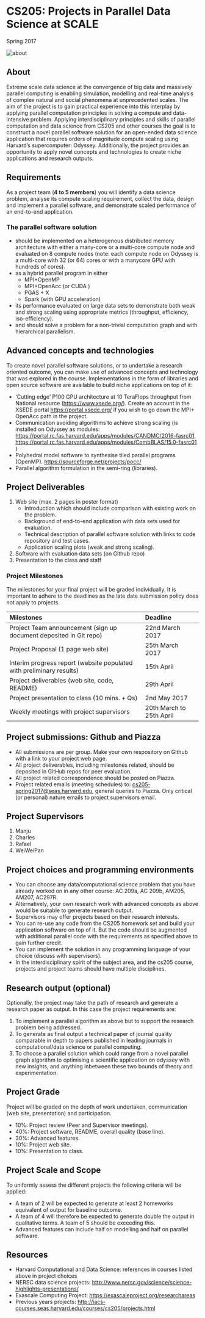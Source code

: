 # CS205: Projects in Parallel Data Science at SCALE
Spring 2017

![about](https://github.com/harvard-cs205/CS205-Spring2017-Projects/blob/master/about.png)


## About
Extreme scale data science at the convergence of big data and massively parallel computing is enabling simulation, modelling and real-time analysis of complex natural and social phenomena at unprecedented scales. The aim of the project is to gain practical experience into this interplay by applying parallel computation principles in solving a compute and data-intensive problem. 
Applying interdisciplinary principles and skills of parallel computation and data science from CS205 and other courses  the goal is to construct a novel parallel software solution for an open-ended data science application that requires orders of magnitude compute scaling using Harvard’s supercomputer: Odyssey. Additionally, the project provides an opportunity to apply novel concepts and technologies to create niche applications and research outputs.

## Requirements
As a project team (**4 to 5 members**) you will identify a data science problem,  analyse its compute scaling requirement, collect the data, design and implement a parallel software, and demonstrate  scaled performance of an end-to-end application.

### The parallel software solution
- should be implemented on a heterogenous  distributed memory architecture with either a many-core or a multi-core compute node and  evaluated on 8 compute nodes (note: each compute node on Odyssey is a multi-core with 32 (or 64) cores or with a manycore GPU with hundreds of cores). 
- as a  hybrid parallel program in either 
  * MPI+OpenMP 
  * MPI+OpenAcc (or CUDA ) 
  * PGAS + X 
  * Spark (with GPU acceleration)
- its performance evaluated  on large data sets to  demonstrate both weak and strong scaling using appropriate metrics (throughput, efficiency, iso-efficiency).
- and should solve a problem for a  non-trivial computation graph and with hierarchical parallelism. 

## Advanced concepts and technologies
To create novel parallel software solutions, or to undertake a research oriented outcome,  you can make use of advanced concepts and technology that was explored in the course. Implementations in the form of libraries and open source software  are available to build niche applications on top of it:
- ‘Cutting edge’ P100 GPU architecture at 10 TeraFlops throughput from National resource (https://www.xsede.org/). Create an account in the XSEDE portal https://portal.xsede.org/ if you wish to go down the MPI+ OpenAcc path in the project. 
- Communication avoiding algorithms  to achieve strong scaling (is  installed on Odyssey as modules: https://portal.rc.fas.harvard.edu/apps/modules/CANDMC/2016-fasrc01,     https://portal.rc.fas.harvard.edu/apps/modules/CombBLAS/15.0-fasrc01 )
- Polyhedral model software to synthesise tiled parallel programs (OpenMP). https://sourceforge.net/projects/pocc/
- Parallel algorithm formulation in the semi-ring (libraries).


## Project Deliverables
1. Web site (max. 2 pages in poster format)
   * Introduction which should include comparison with existing work on the problem.
   * Background of end-to-end application with data sets used for evaluation.
   * Technical description of parallel software solution with links to code repository and test cases. 
   * Application scaling plots (weak and strong scaling).
2. Software with evaluation data sets (on Github repo)
3. Presentation to the class and staff

### Project Milestones
The milestones for your final project will be graded individually. It is important to adhere to the deadlines as the late date submission policy does not apply to projects. 

| Milestones    | Deadline  | 
| :------------- |:-------------| 
| Project Team announcement (sign up document deposited in Git repo)     | 22nd March 2017 | 
| Project Proposal (1 page web site)       | 25th March 2017      |
| Interim progress report (website populated with preliminary results) | 15th April      | 
| Project deliverables (web site, code, README)| 29th April      | 
| Project presentation to class (10 mins. + Qs)      | 2nd May 2017      | 
| Weekly meetings with project supervisors | 20th March to 25th April |

## Project submissions: Github and Piazza
- All submissions are per group. Make your own respository on Github with a link to your project web page.
- All project deliverables, including milestones related,  should be deposited in GitHub repos for peer evaluation.
- All project related correspondence should be posted on Piazza. 
- Project related emails (meeting schedules) to: cs205-spring2017@seas.harvard.edu, general queries to Piazza. Only critical (or personal) nature emails to project supervisors email. 

## Project Supervisors
1. Manju
2. Charles 
3. Rafael
4. WeiWeiPan

## Project choices and programming environments
- You can choose any data/computational science problem that you have already worked on in any other course: AC 209a, AC 209b, AM205, AM207, AC297R.
- Alternatively, your own research work with advanced concepts as above would be suitable to generate research output. 
- Supervisors may offer projects  based on their research interests. 
- You can re-use any code from the CS205 homework set and build your application software on top of it. But the code should be augmented with additional parallel code with  the requirements as specified above to gain further credit.
- You can implement the solution in any programming language of your choice (discuss with supervisors). 
- In the interdisciplinary spirit of the subject area, and the cs205 course, projects and project teams should have multiple disciplines.


## Research output (optional)
Optionally, the project may take the path of research and generate a research paper as output.  In this case the project requirements are:

1. To implement a parallel algorithm as above but to support the research problem being addressed.
2. To generate as  final output a technical paper of journal quality comparable in depth to  papers published  in leading journals in computational/data science or parallel computing.
3. To choose a parallel solution which could range from  a novel parallel graph algorithm  to optimising a scientific application  on odyssey with new insights,  and anything inbetween these two bounds of theory and experimentation.

## Project Grade
Project will be graded on the depth of work undertaken, communication (web site, presentation) and participation. 
- 10%: Project review (Peer and Supervisor meetings).
- 40%: Project software, README, overall quality (base line).
- 30%: Advanced features.
- 10%: Project web site.
- 10%: Presentation to class.

## Project Scale and Scope
To uniformly assess the different projects the following criteria will be applied:
-  A team of 2 will be expected to generate at least 2 homeworks equivalent of output for baseline outcome. 
-  A team of 4 will therefore be expected to generate double the output in qualitative terms. A team of 5 should be exceeding this. 
-  Advanced features can include half on modelling and half on parallel software.

## Resources 
- Harvard Computational and Data Science: references in courses listed above in project choices
- NERSC data science projects: http://www.nersc.gov/science/science-highlights-presentations/
- Exascale Computing Project: https://exascaleproject.org/researchareas
- Previous years projects: http://iacs-courses.seas.harvard.edu/courses/cs205/projects.html


